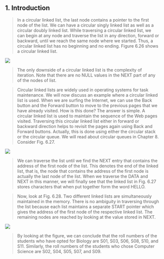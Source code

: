 ## 1. Introduction 


 > In a circular linked list, the last node contains a pointer to the first node of the list. We can have
a circular singly linked list as well as a circular doubly linked list. While traversing a circular
linked list, we can begin at any node and traverse the list in any direction, forward or backward,
until we reach the same node where we started. Thus, a circular linked list has no beginning and
no ending. Figure 6.26 shows a circular linked list. 

 <img src = "/DSA-Using-C/image/list/26.png"> 

 > The only downside of a circular linked list is the complexity of iteration. Note that there are
no NULL values in the NEXT part of any of the nodes of list. 

 > Circular linked lists are widely used in operating systems for task
maintenance. We will now discuss an example where a circular linked
list is used. When we are surfing the Internet, we can use the Back
button and the Forward button to move to the previous pages that
we have already visited. How is this done? The answer is simple.
A circular linked list is used to maintain the sequence of the Web
pages visited. Traversing this circular linked list either in forward or
backward direction helps to revisit the pages again using Back and
Forward buttons. Actually, this is done using either the circular stack
or the circular queue. We will read about circular queues in Chapter 8.
Consider Fig. 6.27. 

 <img src = "/DSA-Using-C/image/list/27.png"> 

 > We can traverse the list until we find the NEXT entry that contains the
address of the first node of the list. This denotes the end of the linked
list, that is, the node that contains the address of the first node is actually
the last node of the list. When we traverse the DATA and
NEXT in this manner, we will finally see that the linked list
in Fig. 6.27 stores characters that when put together form
the word HELLO.
 

 > Now, look at Fig. 6.28. Two different linked lists are
simultaneously maintained in the memory. There is no
ambiguity in traversing through the list because each
list maintains a separate START pointer which gives the
address of the first node of the respective linked list. The
remaining nodes are reached by looking at the value
stored in NEXT.
 

 <img src = "/DSA-Using-C/image/list/28.png"> 

 > By looking at the figure, we can conclude that the roll
numbers of the students who have opted for Biology are
S01, S03, S06, S08, S10, and S11. Similarly, the roll numbers
of the students who chose Computer Science are S02, S04,
S05, S07, and S09.  

